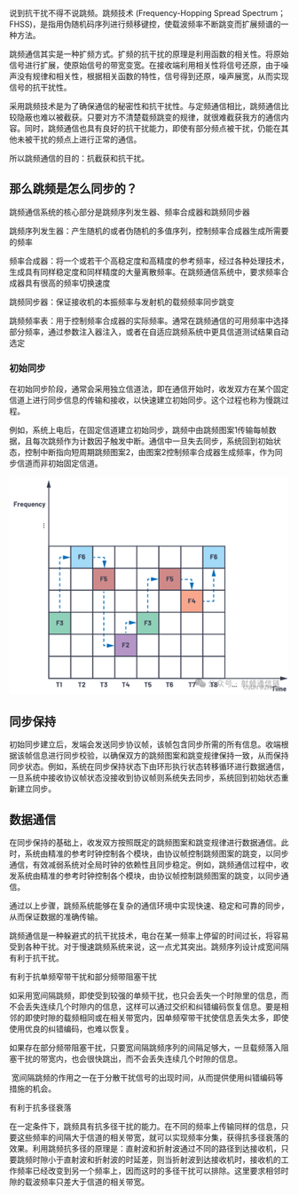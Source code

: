 
说到抗干扰不得不说跳频。跳频技术 (Frequency-Hopping Spread Spectrum；FHSS)，是指用伪随机码序列进行频移键控，使载波频率不断跳变而扩展频谱的一种方法。

跳频通信其实是一种扩频方式。扩频的抗干扰的原理是利用函数的相关性。将原始信号进行扩展，使原始信号的带宽变宽。在接收端利用相关性将信号还原，由于噪声没有规律和相关性，根据相关函数的特性，信号得到还原，噪声展宽，从而实现信号的抗干扰性。

采用跳频技术是为了确保通信的秘密性和抗干扰性。与定频通信相比，跳频通信比较隐蔽也难以被截获。只要对方不清楚载频跳变的规律，就很难截获我方的通信内容。同时，跳频通信也具有良好的抗干扰能力，即使有部分频点被干扰，仍能在其他未被干扰的频点上进行正常的通信。

所以跳频通信的目的：抗截获和抗干扰。    

## 那么跳频是怎么同步的？

跳频通信系统的核心部分是跳频序列发生器、频率合成器和跳频同步器

跳频序列发生器：产生随机的或者伪随机的多值序列，控制频率合成器生成所需要的频率

频率合成器：将一个或若干个高稳定度和高精度的参考频率，经过各种处理技术，生成具有同样稳定度和同样精度的大量离散频率。在跳频通信系统中，要求频率合成器具有很高的频率切换速度

跳频同步器：保证接收机的本振频率与发射机的载频频率同步跳变

跳频频率表：用于控制频率合成器的实际频率。通常在跳频通信的可用频率中选择部分频率，通过参数注入器注入，或者在自适应跳频系统中更具信道测试结果自动选定     

### 初始同步

在初始同步阶段，通常会采用独立信道法，即在通信开始时，收发双方在某个固定信道上进行同步信息的传输和接收，以快速建立初始同步。这个过程也称为慢跳过程。

例如，系统上电后，在固定信道建立初始同步，跳频中由跳频图案1传输每帧数据，且每次跳频作为计数因子触发中断。通信中一旦失去同步，系统回到初始状态，控制中断指向短周期跳频图案2，由图案2控制频率合成器生成频率，作为同步信道而非初始固定信道。

![](https://raw.githubusercontent.com/LeroyK111/pictureBed/master/20250311170814.png)

## 同步保持

初始同步建立后，发端会发送同步协议帧，该帧包含同步所需的所有信息。收端根据该帧信息进行同步校验，以确保双方的跳频图案和跳变规律保持一致，从而保持同步状态。例如，系统在同步保持状态下由环形执行状态转移循环进行数据通信，一旦系统中接收协议帧状态没接收到协议帧则系统失去同步，系统回到初始状态重新建立同步。

## 数据通信

在同步保持的基础上，收发双方按照既定的跳频图案和跳变规律进行数据通信。此时，系统由精准的参考时钟控制各个模块，由协议帧控制跳频图案的跳变，以同步通信，有效减弱系统对全局时钟的依赖性且同步稳定。例如，跳频通信过程中，收发系统由精准的参考时钟控制各个模块，由协议帧控制跳频图案的跳变，以同步通信。

通过以上步骤，跳频系统能够在复杂的通信环境中实现快速、稳定和可靠的同步，从而保证数据的准确传输。

跳频通信是一种躲避式的抗干扰技术，电台在某一频率上停留的时间过长，将容易受到各种干扰。对于慢速跳频系统来说，这一点尤其突出。跳频序列设计成宽间隔有利于抗干扰。    

有利于抗单频窄带干扰和部分频带阻塞干扰

如采用宽间隔跳频，即使受到较强的单频干扰，也只会丢失一个时隙里的信息，而不会丢失连续几个时隙内的信息，这样可以通过交织和纠错编码恢复信息。要是相邻的即使时隙的载频相同或在相关带宽内，因单频窄带干扰使信息丢失太多，即使使用优良的纠错编码，也难以恢复。

如果存在部分频带阻塞干扰，只要宽间隔跳频序列的间隔足够大，一旦载频落入阻塞干扰的带宽内，也会很快跳出，而不会丢失连续几个时隙的信息。

 宽间隔跳频的作用之一在于分散干扰信号的出现时间，从而提供使用纠错编码等措施的机会。

有利于抗多径衰落

在一定条件下，跳频具有抗多径干扰的能力。在不同的频率上传输同样的信息，只要这些频率的间隔大于信道的相关带宽，就可以实现频率分集，获得抗多径衰落的效果。利用跳频抗多径的原理是：直射波和折射波通过不同的路径到达接收机，只要跳频时隙小于直射波和折射波的时延差，则当折射波到达接收机时，接收机的工作频率已经改变到另一个频率上，因而这时的多径干扰可以排除。这里要求相邻时隙的载波频率只差大于信道的相关带宽。

